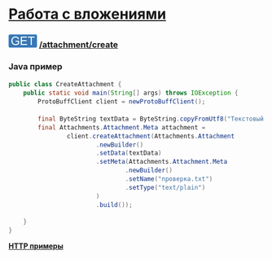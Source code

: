 [Работа с вложениями](../../index.md)
=====================================================

### ![POST](../../../../img/get.png) [/attachment/create](../index.md)

### Java пример

```java
public class CreateAttachment {
    public static void main(String[] args) throws IOException {
        ProtoBuffClient client = newProtoBuffClient();

        final ByteString textData = ByteString.copyFromUtf8("Текстовый файл");
        final Attachments.Attachment.Meta attachment =
                client.createAttachment(Attachments.Attachment
                        .newBuilder()
                        .setData(textData)
                        .setMeta(Attachments.Attachment.Meta
                                .newBuilder()
                                .setName("проверка.txt")
                                .setType("text/plain")
                        )
                        .build());

    }
}
```

**[HTTP примеры](create.md)**